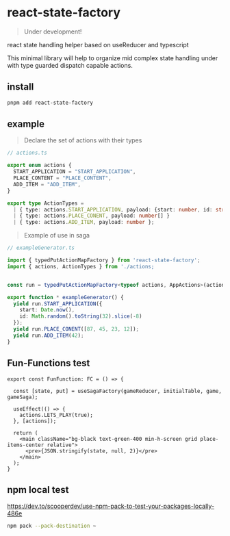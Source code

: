 # react-state-factory
> Under development!

react state handling helper based on useReducer and typescript

This minimal library will help to organize mid complex state handling under with type guarded dispatch capable actions.

## install

```sh
pnpm add react-state-factory
```

## example

> Declare the set of actions with their types
```ts
// actions.ts

export enum actions {
  START_APPLICATION = "START_APPLICATION",
  PLACE_CONTENT = "PLACE_CONTENT",
  ADD_ITEM = "ADD_ITEM",
}

export type ActionTypes =
  | { type: actions.START_APPLICATION, payload: {start: number, id: string } }
  | { type: actions.PLACE_CONENT, payload: number[] }
  | { type: actions.ADD_ITEM, payload: number };
```

> Example of use in saga
```ts
// exampleGenerator.ts

import { typedPutActionMapFactory } from 'react-state-factory';
import { actions, ActionTypes } from './actions;


const run = typedPutActionMapFactory<typeof actions, AppActions>(actions);

export function * exampleGenerator() {
  yield run.START_APPLICATION({
    start: Date.now(), 
    id: Math.random().toString(32).slice(-8)
  });
  yield run.PLACE_CONENT([87, 45, 23, 12]);
  yield run.ADD_ITEM(42);
}
```

## Fun-Functions test 

```tsx
export const FunFunction: FC = () => {

  const [state, put] = useSagaFactory(gameReducer, initialTable, game, gameSaga);

  useEffect(() => {
    actions.LETS_PLAY(true);
  }, [actions]);

  return (
    <main className="bg-black text-green-400 min-h-screen grid place-items-center relative">
      <pre>{JSON.stringify(state, null, 2)}</pre>
    </main>
  );
}
```

## npm local test

https://dev.to/scooperdev/use-npm-pack-to-test-your-packages-locally-486e

```sh
npm pack --pack-destination ~
```